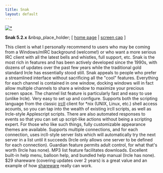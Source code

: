```yaml
---
title: Snak
layout: default
---
```


[ ![*](snak.jpg)](http://www.snak.com/Snak.html)

**Snak 5.2.x** &nbsp_place_holder; [ [ home page](http://www.snak.com/Snak.html) | [screen cap](snak.gif) ]

This client is what I personally recommend to users who may be coming from a
Windows/mIRC background (welcome!) or who want a more serious IRC client with
all the latest bells and whistles, full support, etc. Snak is the most rich in
features and has been actively developed since the 1990s, with dozens of
updates over the past few years while the traditional gold standard Ircle has
essentially stood still. Snak appeals to people who prefer a streamlined
interface without sacrificing all the "cool" features. Everything for each
channel is contained in one window, docking windows will in fact allow
multiple channels to share a window to maximize your precious screen space.
The channel list feature is particularly fast and easy to use (unlike Ircle).
Very easy to set up and configure. Supports both the scripting language from
the classic [ircII](/irchelp/ircii/) client for *nix (UNIX, Linux, etc.) shell
access acounts, so you can tap into the wealth of existing ircII scripts, as
well as Ircle-style Applescript scripts. There are also automated responses to
events so that you can set up script-like actions without being a scripting
expert. For those who like such things, fully customizable appearance themes
are available. Supports multiple connections, and for each connection, uses
ircII-style server lists which will automatically try the next server in a
list until it succeeds (Ircle only allows one server to be defined for each
connection). Guardian feature permits adult control, for what that's worth
(Ircle has none). MP3 list feature facilitates downloads. Excellent built-in
help menu, balloon help, and bundled help manual (Ircle has none). $29
shareware (covering updates over 2 years) is a great value and an example of
how [shareware](../misc/shareware.html) really can work.
